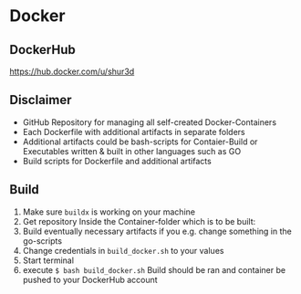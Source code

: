# Docker
## DockerHub
https://hub.docker.com/u/shur3d
## Disclaimer
- GitHub Repository for managing all self-created Docker-Containers
- Each Dockerfile with additional artifacts in separate folders
- Additional artifacts could be bash-scripts for Contaier-Build or Executables written & built in other languages such as GO
- Build scripts for Dockerfile and additional artifacts
## Build
1. Make sure `buildx` is working on your machine
2. Get repository
Inside the Container-folder which is to be built:
3. Build eventually necessary artifacts if you e.g. change something in the go-scripts
4. Change credentials in `build_docker.sh` to your values
5. Start terminal
6. execute `$ bash build_docker.sh`
Build should be ran and container be pushed to your DockerHub account
